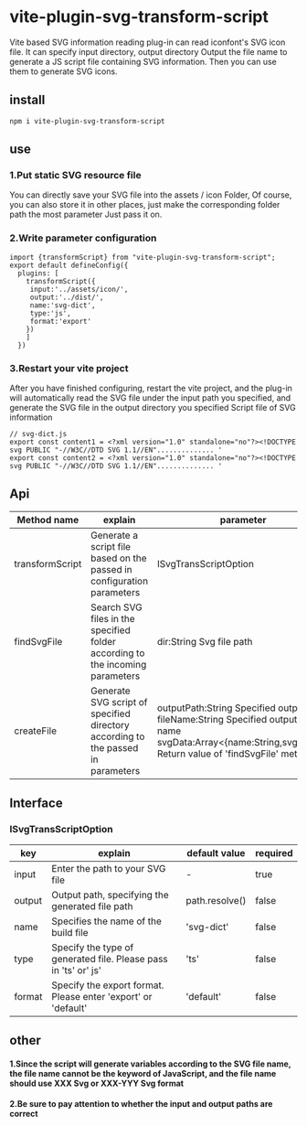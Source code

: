 # vite-plugin-svg-transform-script
Vite based SVG information reading plug-in can read iconfont's SVG icon file. It can specify input directory, output directory
Output the file name to generate a JS script file containing SVG information. Then you can use them to generate SVG icons.
## install
````
npm i vite-plugin-svg-transform-script
````
## use
### 1.Put static SVG resource file
You can directly save your SVG file into the assets / icon Folder,
Of course, you can also store it in other places, just make the corresponding folder path the most parameter
Just pass it on.
### 2.Write parameter configuration

````
import {transformScript} from "vite-plugin-svg-transform-script";
export default defineConfig({
  plugins: [
    transformScript({
     input:'../assets/icon/',
     output:'../dist/',
     name:'svg-dict',
     type:'js',
     format:'export'
    })
    ]
  })
````
### 3.Restart your vite project
After you have finished configuring, restart the vite project, and the plug-in will automatically read the SVG file under the input path you specified, and generate the SVG file in the output directory you specified
Script file of SVG information
````
// svg-dict.js
export const content1 = <?xml version="1.0" standalone="no"?><!DOCTYPE svg PUBLIC "-//W3C//DTD SVG 1.1//EN".............. '
export const content2 = <?xml version="1.0" standalone="no"?><!DOCTYPE svg PUBLIC "-//W3C//DTD SVG 1.1//EN".............. '
````
## Api
|  Method name   |  explain   | parameter  | return value |
|  ---- |  ----  | ----  | ----  | 
| transformScript | Generate a script file based on the passed in configuration parameters| ISvgTransScriptOption | void |
|  findSvgFile |  Search SVG files in the specified folder according to the incoming parameters  | dir:String Svg file path| Array<{name:String,svg:String}><br>fileName：Humped SVG file name<br>svg:InnerHTML corresponding to SVG file| 
|  createFile |  Generate SVG script of specified directory according to the passed in parameters  | outputPath:String Specified output path<br>fileName:String Specified output file name <br>svgData:Array<{name:String,svg:String} Return value of 'findSvgFile' method| void|
## Interface
### ISvgTransScriptOption
|  key   |  explain   | default value  | required |
|  ---- |  ----  | ----  | ---  | 
| input | Enter the path to your SVG file| - | true |
| output | Output path, specifying the generated file path| path.resolve() |false|
| name | Specifies the name of the build file| 'svg-dict' |false|
| type | Specify the type of generated file. Please pass in 'ts' or' js'| 'ts' |false|
| format | Specify the export format. Please enter 'export' or 'default'| 'default' |false|


## other
#### 1.Since the script will generate variables according to the SVG file name, the file name cannot be the keyword of JavaScript, and the file name should use XXX Svg or XXX-YYY Svg format
#### 2.Be sure to pay attention to whether the input and output paths are correct